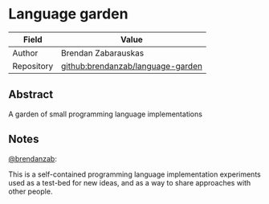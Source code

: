 # Language garden

| Field       | Value |
| ----------- | ----- |
| Author      | Brendan Zabarauskas |
| Repository  | [github:brendanzab/language-garden](https://github.com/brendanzab/language-garden/) |

## Abstract

A garden of small programming language implementations

## Notes

[@brendanzab](https://github.com/brendanzab):

This is a self-contained programming language implementation experiments used as a test-bed for new ideas,
and as a way to share approaches with other people.
